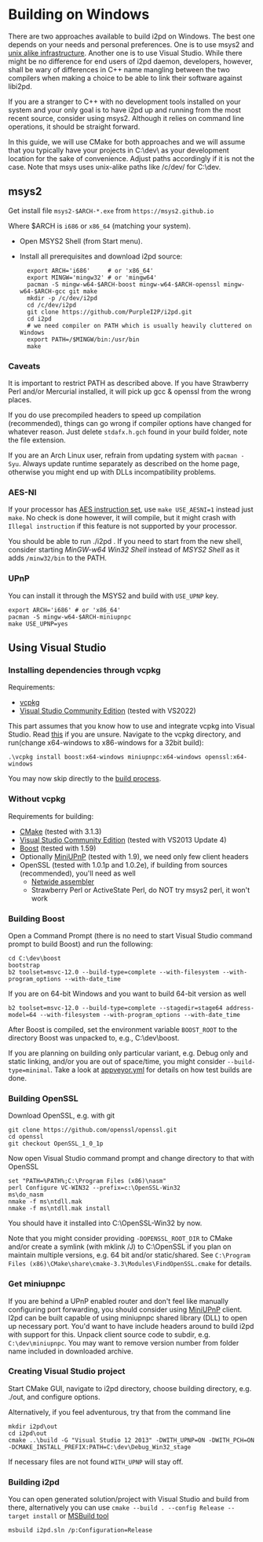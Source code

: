 Building on Windows
=========================

There are two approaches available to build i2pd on Windows. The best
one depends on your needs and personal preferences. One is to use
msys2 and [unix alike infrastructure](unix.md). Another
one is to use Visual Studio. While there might be no difference for
end users of i2pd daemon, developers, however, shall be wary of
differences in C++ name mangling between the two compilers when making
a choice to be able to link their software against libi2pd.

If you are a stranger to C++ with no development tools installed on
your system and your only goal is to have i2pd up and running from the
most recent source, consider using msys2. Although it relies on
command line operations, it should be straight forward.

In this guide, we will use CMake for both approaches and we will
assume that you typically have your projects in C:\dev\ as your
development location for the sake of convenience. Adjust paths
accordingly if it is not the case. Note that msys uses unix-alike
paths like /c/dev/ for C:\dev\.

msys2
-----

Get install file `msys2-$ARCH-*.exe` from `https://msys2.github.io`

Where $ARCH is `i686` or `x86_64` (matching your system).

- Open MSYS2 Shell (from Start menu).
- Install all prerequisites and download i2pd source:

        export ARCH='i686'     # or 'x86_64'
        export MINGW='mingw32' # or 'mingw64'
        pacman -S mingw-w64-$ARCH-boost mingw-w64-$ARCH-openssl mingw-w64-$ARCH-gcc git make
        mkdir -p /c/dev/i2pd
        cd /c/dev/i2pd
        git clone https://github.com/PurpleI2P/i2pd.git
        cd i2pd
        # we need compiler on PATH which is usually heavily cluttered on Windows
        export PATH=/$MINGW/bin:/usr/bin
        make

### Caveats

It is important to restrict PATH as described above.
If you have Strawberry Perl and/or Mercurial installed,
it will pick up gcc & openssl from the wrong places.

If you do use precompiled headers to speed up compilation (recommended),
things can go wrong if compiler options have changed for whatever reason.
Just delete `stdafx.h.gch` found in your build folder, note the file extension.

If you are an Arch Linux user, refrain from updating system with `pacman -Syu`.
Always update runtime separately as described on the home page,
otherwise you might end up with DLLs incompatibility problems.

### AES-NI

If your processor has [AES instruction set](https://en.wikipedia.org/wiki/AES_instruction_set),
use `make USE_AESNI=1` instead just `make`. No check is done however, it will compile,
but it might crash with `Illegal instruction` if this feature is not supported by your processor.

You should be able to run ./i2pd . If you need to start from the new shell,
consider starting *MinGW-w64 Win32 Shell* instead of *MSYS2 Shell*
as it adds `/minw32/bin` to the PATH.

### UPnP

You can install it through the MSYS2 and build with `USE_UPNP` key.

	export ARCH='i686' # or 'x86_64'
	pacman -S mingw-w64-$ARCH-miniupnpc
	make USE_UPNP=yes

Using Visual Studio
-------------------

### Installing dependencies through vcpkg

Requirements:

* [vcpkg](https://vcpkg.io/)
* [Visual Studio Community Edition](https://www.visualstudio.com/en-us/products/visual-studio-community-vs.aspx) (tested with VS2022)

This part assumes that you know how to use and integrate vcpkg into Visual Studio.
Read [this](https://learn.microsoft.com/en-us/vcpkg/) if you are unsure.
Navigate to the vcpkg directory, and run(change x64-windows to x86-windows for a 32bit build):

    .\vcpkg install boost:x64-windows miniupnpc:x64-windows openssl:x64-windows

You may now skip directly to the [build process](#creating-visual-studio-project).

### Without vcpkg

Requirements for building:

* [CMake](https://cmake.org/) (tested with 3.1.3)
* [Visual Studio Community Edition](https://www.visualstudio.com/en-us/products/visual-studio-community-vs.aspx) (tested with VS2013 Update 4)
* [Boost](http://www.boost.org/) (tested with 1.59)
* Optionally [MiniUPnP](http://miniupnp.free.fr) (tested with 1.9), we need only few client headers
* OpenSSL (tested with 1.0.1p and 1.0.2e), if building from sources (recommended), you'll need as well
	* [Netwide assembler](http://www.nasm.us/)
	* Strawberry Perl or ActiveState Perl, do NOT try msys2 perl, it won't work

### Building Boost

Open a Command Prompt (there is no need to start Visual Studio command
prompt to build Boost) and run the following:

	cd C:\dev\boost
	bootstrap
	b2 toolset=msvc-12.0 --build-type=complete --with-filesystem --with-program_options --with-date_time

If you are on 64-bit Windows and you want to build 64-bit version as well

	b2 toolset=msvc-12.0 --build-type=complete --stagedir=stage64 address-model=64 --with-filesystem --with-program_options --with-date_time

After Boost is compiled, set the environment variable `BOOST_ROOT` to
the directory Boost was unpacked to, e.g., C:\dev\boost.

If you are planning on building only particular variant, e.g. Debug only and static linking,
and/or you are out of space/time, you might consider `--build-type=minimal`.
Take a look at [appveyor.yml](../appveyor.yml) for details on how test builds are done.

### Building OpenSSL

Download OpenSSL, e.g. with git

	git clone https://github.com/openssl/openssl.git
	cd openssl
	git checkout OpenSSL_1_0_1p

Now open Visual Studio command prompt and change directory to that with OpenSSL

	set "PATH=%PATH%;C:\Program Files (x86)\nasm"
	perl Configure VC-WIN32 --prefix=c:\OpenSSL-Win32
	ms\do_nasm
	nmake -f ms\ntdll.mak
	nmake -f ms\ntdll.mak install

You should have it installed into C:\OpenSSL-Win32 by now.

Note that you might consider providing `-DOPENSSL_ROOT_DIR` to CMake and/or
create a symlink (with mklink /J) to C:\OpenSSL if you plan on maintain
multiple versions, e.g. 64 bit and/or static/shared.
See `C:\Program Files (x86)\CMake\share\cmake-3.3\Modules\FindOpenSSL.cmake` for details.

### Get miniupnpc

If you are behind a UPnP enabled router and don't feel like manually configuring port forwarding,
you should consider using [MiniUPnP](http://miniupnp.free.fr) client.
I2pd can be built capable of using miniupnpc shared library (DLL) to open up necessary port.
You'd want to have include headers around to build i2pd with support for this.
Unpack client source code to subdir, e.g. `C:\dev\miniupnpc`.
You may want to remove version number from folder name included in downloaded archive.
 
### Creating Visual Studio project

Start CMake GUI, navigate to i2pd directory, choose building directory,  e.g. ./out, and configure options.

Alternatively, if you feel adventurous, try that from the command line

	mkdir i2pd\out
	cd i2pd\out
	cmake ..\build -G "Visual Studio 12 2013" -DWITH_UPNP=ON -DWITH_PCH=ON -DCMAKE_INSTALL_PREFIX:PATH=C:\dev\Debug_Win32_stage

If necessary files are not found `WITH_UPNP` will stay off.

### Building i2pd

You can open generated solution/project with Visual Studio and build from there,
alternatively you can use `cmake --build . --config Release --target install` or
[MSBuild tool](https://msdn.microsoft.com/en-us/library/dd293626.aspx)

	msbuild i2pd.sln /p:Configuration=Release

